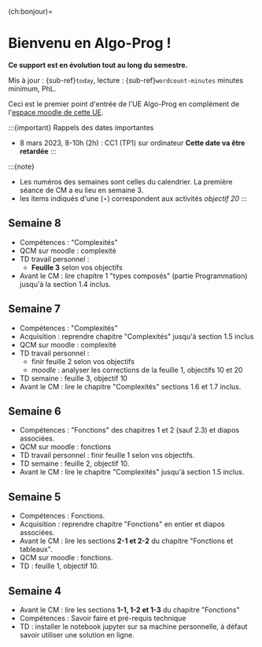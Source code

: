 <!-- #region -->
(ch:bonjour)=
# Bienvenu en Algo-Prog !

**Ce support est en évolution tout au long du semestre.**

Mis à jour : {sub-ref}`today`, lecture : {sub-ref}`wordcount-minutes` minutes minimum, PhL.

Ceci est le premier point d'entrée de l'UE Algo-Prog en complément de l'[espace moodle de cette UE](https://cours.univ-perp.fr/course/view.php?id=925).


:::{important} Rappels des dates importantes
-  8 mars 2023, 8-10h (2h) : CC1 (TP1) sur ordinateur **Cette date va être retardée**
:::

:::{note}
- Les numéros des semaines sont celles du calendrier. 
La première séance de CM a eu lieu en semaine 3.
- les items indiqués d'une ($\star$) correspondent aux activités _objectif 20_
:::
 
## Semaine 8

- Compétences : "Complexités"
- QCM sur moodle : complexité
- TD travail personnel : 
    - **Feuille 3** selon vos objectifs
- Avant le CM : lire chapitre 1 "types composés" (partie Programmation) jusqu'à la section 1.4 inclus.

## Semaine 7

- Compétences : "Complexités"
- Acquisition : reprendre chapitre "Complexités" jusqu'à section 1.5 inclus
- QCM sur moodle : complexité
- TD travail personnel : 
    - finir feuille 2 selon vos objectifs
    - _moodle_ : analyser les corrections de la feuille 1, objectifs 10 et 20
- TD semaine : feuille 3, objectif 10
- Avant le CM : lire le chapitre "Complexités" sections 1.6 et 1.7 inclus.

 
## Semaine 6

- Compétences : "Fonctions" des chapitres 1 et 2 (sauf 2.3) et diapos associées.
- QCM sur moodle : fonctions
- TD travail personnel : finir feuille 1 selon vos objectifs.
- TD semaine : feuille 2, objectif 10. 
- Avant le CM : lire le chapitre "Complexités" jusqu'à section 1.5 inclus.

## Semaine 5

- Compétences : Fonctions.
- Acquisition : reprendre chapitre "Fonctions" en entier et diapos associées.
- Avant le CM : lire les sections **2-1 et 2-2** du chapitre "Fonctions et tableaux".
- QCM sur moodle : fonctions.
- TD : feuille 1, objectif 10.

## Semaine 4

- Avant le CM : lire les sections **1-1, 1-2 et 1-3** du chapitre "Fonctions"
- Compétences : Savoir faire et pré-requis technique
- TD : installer le notebook jupyter sur sa machine personnelle, à défaut savoir utiliser une solution en ligne.



<!-- #endregion -->
